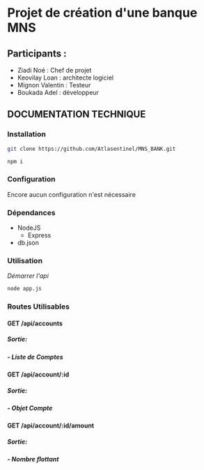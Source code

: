 # Projet de création d'une banque MNS

## Participants :
- Ziadi Noé : Chef de projet
- Keovilay Loan : architecte logiciel
- Mignon Valentin : Testeur
- Boukada Adel : développeur

## DOCUMENTATION TECHNIQUE

### Installation
```bash
git clone https://github.com/Atlasentinel/MNS_BANK.git
```
```bash
npm i
```


### Configuration
Encore aucun configuration n'est nécessaire


### Dépendances
- NodeJS
    - Express
- db.json


### Utilisation

*Démarrer l'api*
```bash
node app.js
```

### Routes Utilisables

#### **GET /api/accounts**
##### Sortie:
##### - Liste de Comptes

#### **GET /api/account/:id**
##### Sortie:
##### - Objet Compte

#### **GET /api/account/:id/amount**
##### Sortie:
##### - Nombre flottant
